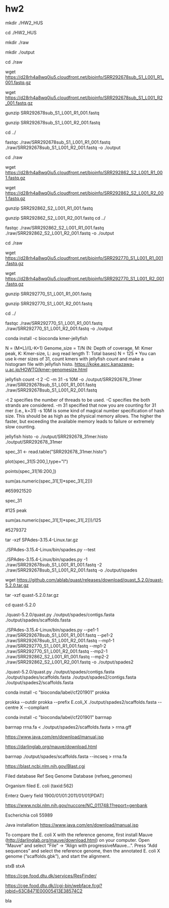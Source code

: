 # hw2
mkdir ./HW2_HUS

cd ./HW2_HUS

mkdir ./raw

mkdir ./output

cd ./raw

wget https://d28rh4a8wq0iu5.cloudfront.net/bioinfo/SRR292678sub_S1_L001_R1_001.fastq.gz

wget https://d28rh4a8wq0iu5.cloudfront.net/bioinfo/SRR292678sub_S1_L001_R2_001.fastq.gz 

gunzip SRR292678sub_S1_L001_R1_001.fastq

gunzip SRR292678sub_S1_L001_R2_001.fastq

cd ../

fastqc ./raw/SRR292678sub_S1_L001_R1_001.fastq ./raw/SRR292678sub_S1_L001_R2_001.fastq  -o ./output 

cd ./raw

wget https://d28rh4a8wq0iu5.cloudfront.net/bioinfo/SRR292862_S2_L001_R1_001.fastq.gz

wget https://d28rh4a8wq0iu5.cloudfront.net/bioinfo/SRR292862_S2_L001_R2_001.fastq.gz

gunzip SRR292862_S2_L001_R1_001.fastq

gunzip SRR292862_S2_L001_R2_001.fastq
cd ../

fastqc ./raw/SRR292862_S2_L001_R1_001.fastq ./raw/SRR292862_S2_L001_R2_001.fastq  -o ./output

cd ./raw

wget https://d28rh4a8wq0iu5.cloudfront.net/bioinfo/SRR292770_S1_L001_R1_001.fastq.gz 

wget https://d28rh4a8wq0iu5.cloudfront.net/bioinfo/SRR292770_S1_L001_R2_001.fastq.gz 

gunzip SRR292770_S1_L001_R1_001.fastq

gunzip SRR292770_S1_L001_R2_001.fastq

cd ../

fastqc ./raw/SRR292770_S1_L001_R1_001.fastq ./raw/SRR292770_S1_L001_R2_001.fastq  -o ./output

conda install -c bioconda kmer-jellyfish

N = (M*L)/(L-K+1)
Genome_size = T/N
(N: Depth of coverage, M: Kmer peak, K: Kmer-size, L: avg read length T: Total bases)
N = 125 * 
You can use k-mer sizes of 31, count kmers with jellyfish count and make a histogram file with jellyfish histo.
https://koke.asrc.kanazawa-u.ac.jp/HOWTO/kmer-genomesize.html

 jellyfish count -t 2 -C -m 31 -s 10M -o ./output/SRR292678_31mer ./raw/SRR292678sub_S1_L001_R1_001.fastq  ./raw/SRR292678sub_S1_L001_R2_001.fastq 
 
-t 2
specifies the number of threads to be used. 
-C
specifies the both strands are considered. 
-m 31
specified that now you are counting for 31 mer (i.e., k=31)
-s 10M
is some kind of magical number specification of hash size. This should be as high as the physical memory allows. The higher the faster, but exceeding the available memory leads to failure or extremely slow counting.

jellyfish histo -o ./output/SRR292678_31mer.histo ./output/SRR292678_31mer 

spec_31 <- read.table("SRR292678_31mer.histo")

plot(spec_31[5:200,],type="l")

points(spec_31[16:200,])

sum(as.numeric(spec_31[,1]*spec_31[,2]))

#659921520

spec_31

#125 peak

sum(as.numeric(spec_31[,1]*spec_31[,2]))/125

#5279372

tar -xzf SPAdes-3.15.4-Linux.tar.gz 

./SPAdes-3.15.4-Linux/bin/spades.py --test 

./SPAdes-3.15.4-Linux/bin/spades.py -1 ./raw/SRR292678sub_S1_L001_R1_001.fastq -2 ./raw/SRR292678sub_S1_L001_R2_001.fastq -o ./output/spades

 wget https://github.com/ablab/quast/releases/download/quast_5.2.0/quast-5.2.0.tar.gz
 
 tar -xzf quast-5.2.0.tar.gz
 
 cd quast-5.2.0

./quast-5.2.0/quast.py ./output/spades/contigs.fasta ./output/spades/scaffolds.fasta

./SPAdes-3.15.4-Linux/bin/spades.py --pe1-1 ./raw/SRR292678sub_S1_L001_R1_001.fastq --pe1-2 ./raw/SRR292678sub_S1_L001_R2_001.fastq --mp1-1 ./raw/SRR292770_S1_L001_R1_001.fastq --mp1-2 ./raw/SRR292770_S1_L001_R2_001.fastq --mp2-1 ./raw/SRR292862_S2_L001_R1_001.fastq --mp2-2 ./raw/SRR292862_S2_L001_R2_001.fastq -o ./output/spades2 

./quast-5.2.0/quast.py ./output/spades/contigs.fasta ./output/spades/scaffolds.fasta ./output/spades2/contigs.fasta ./output/spades2/scaffolds.fasta

conda install -c "bioconda/label/cf201901" prokka

 prokka --outdir prokka --prefix E.coli_X ./output/spades2/scaffolds.fasta  --centre X --compliant 

conda install -c "bioconda/label/cf201901" barrnap

barrnap rrna.fa < ./output/spades2/scaffolds.fasta > rrna.gff 

https://www.java.com/en/download/manual.jsp

https://darlinglab.org/mauve/download.html

barrnap ./output/spades/scaffolds.fasta --incseq > rrna.fa

https://blast.ncbi.nlm.nih.gov/Blast.cgi

Filed database Ref Seq Genome Database (refseq_genomes)

Organism filed E. coli (taxid:562)

Enterz Query field 1900/01/01:2011/01/01[PDAT]

https://www.ncbi.nlm.nih.gov/nuccore/NC_011748.1?report=genbank

Escherichia coli 55989

Java installation https://www.java.com/en/download/manual.jsp

To compare the E. coli X with the reference genome, first install Mauve
(http://darlinglab.org/mauve/download.html) on your computer. Open “Mauve” and
select “File” → “Align with progressiveMauve...”. Press “Add sequences” and select the
reference genome, then the annotated E. coli X genome (“scaffolds.gbk”), and start the
alignment.

stxB stxA

https://cge.food.dtu.dk/services/ResFinder/

https://cge.food.dtu.dk//cgi-bin/webface.fcgi?jobid=63C8471E00005413E38574C2

bla
